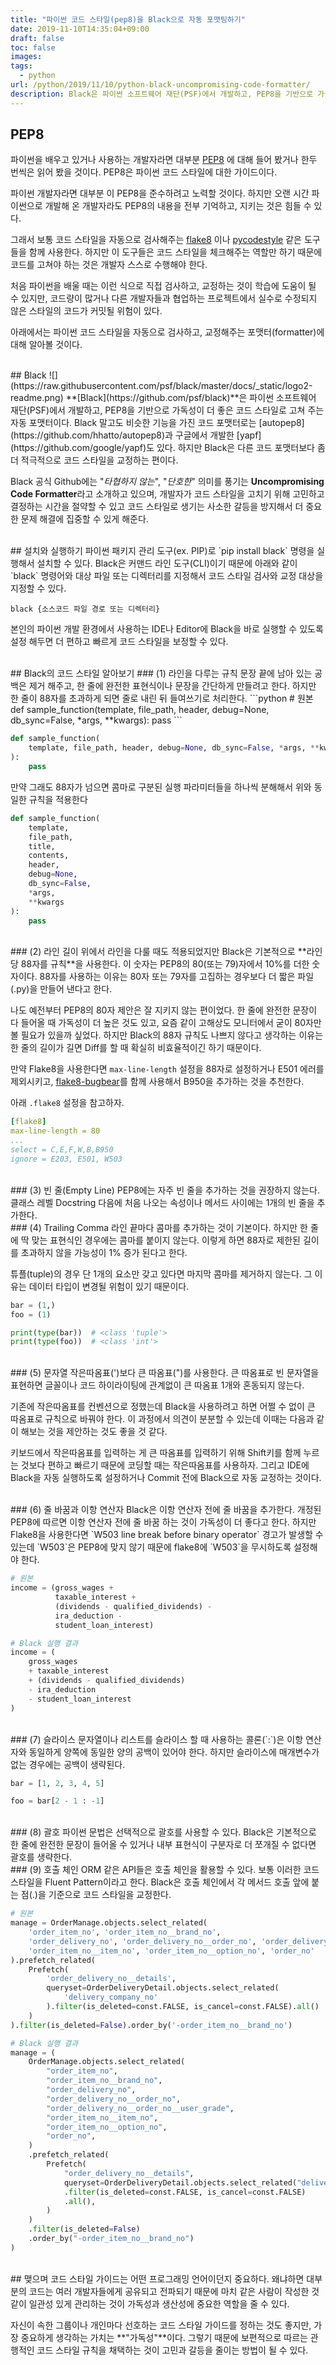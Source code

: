 ```yaml
---
title: "파이썬 코드 스타일(pep8)을 Black으로 자동 포맷팅하기"
date: 2019-11-10T14:35:04+09:00
draft: false
toc: false
images:
tags:
  - python
url: /python/2019/11/10/python-black-uncompromising-code-formatter/
description: Black은 파이썬 소프트웨어 재단(PSF)에서 개발하고, PEP8을 기반으로 가독성이 더 좋은 코드 스타일로 고쳐 주는 자동 포맷터이다.
---
```

## PEP8
파이썬을 배우고 있거나 사용하는 개발자라면 대부분  [PEP8](https://www.python.org/dev/peps/pep-0008/) 에 대해 들어 봤거나 한두 번씩은 읽어 봤을 것이다. PEP8은 파이썬 코드 스타일에 대한 가이드이다.

파이썬 개발자라면 대부분 이 PEP8을 준수하려고 노력할 것이다. 하지만 오랜 시간 파이썬으로 개발해 온 개발자라도 PEP8의 내용을 전부 기억하고, 지키는 것은 힘들 수 있다.

그래서 보통 코드 스타일을 자동으로 검사해주는  [flake8](http://flake8.pycqa.org/en/latest/) 이나  [pycodestyle](https://github.com/PyCQA/pycodestyle)  같은 도구들을 함께 사용한다.  하지만 이 도구들은 코드 스타일을 체크해주는 역할만 하기 때문에 코드를 고쳐야 하는 것은 개발자 스스로 수행해야 한다.

처음 파이썬을 배울 때는 이런 식으로 직접 검사하고, 교정하는 것이 학습에 도움이 될 수 있지만, 코드량이 많거나 다른 개발자들과 협업하는 프로젝트에서 실수로 수정되지 않은 스타일의 코드가 커밋될 위험이 있다.

아래에서는 파이썬 코드 스타일을 자동으로 검사하고, 교정해주는 포맷터(formatter)에 대해 알아볼 것이다.

<br/>
## Black
![](https://raw.githubusercontent.com/psf/black/master/docs/_static/logo2-readme.png)
**[Black](https://github.com/psf/black)**은 파이썬 소프트웨어 재단(PSF)에서 개발하고, PEP8을 기반으로 가독성이 더 좋은 코드 스타일로 고쳐 주는 자동 포맷터이다.  
Black 말고도 비슷한 기능을 가진 코드 포맷터로는  [autopep8](https://github.com/hhatto/autopep8)과 구글에서 개발한  [yapf](https://github.com/google/yapf)도 있다. 하지만 Black은 다른 코드 포맷터보다 좀 더 적극적으로 코드 스타일을 교정하는 편이다.

Black 공식 Github에는 "*타협하지 않는*", "*단호한*" 의미를 풍기는 **Uncompromising Code Formatter**라고 소개하고 있으며, 개발자가 코드 스타일을 고치기 위해 고민하고 결정하는 시간을 절약할 수 있고 코드 스타일로 생기는 사소한 갈등을 방지해서 더 중요한 문제 해결에 집중할 수 있게 해준다.

<br/>
## 설치와 실행하기
파이썬 패키지 관리 도구(ex. PIP)로 `pip install black`  명령을 실행해서 설치할 수 있다. 
Black은 커맨드 라인 도구(CLI)이기 때문에 아래와 같이 `black` 명령어와 대상 파일 또는 디렉터리를 지정해서 코드 스타일 검사와 교정 대상을 지정할 수 있다. 

```shell
black {소스코드 파일 경로 또는 디렉터리}
```

본인의 파이썬 개발 환경에서 사용하는 IDE나 Editor에 Black을 바로 실행할 수 있도록 설정 해두면 더 편하고 빠르게 코드 스타일을 보정할 수 있다. 

<br/>
## Black의 코드 스타일 알아보기
### (1) 라인을 다루는 규칙
문장 끝에 남아 있는 공백은 제거 해주고, 한 줄에 완전한 표현식이나 문장을 간단하게 만들려고 한다. 
하지만 한 줄이 88자를 초과하게 되면 줄로 내린 뒤 들여쓰기로 처리한다.
```python
# 원본
def sample_function(template, file_path, header, debug=None, db_sync=False, *args, **kwargs):
    pass
```

```python
def sample_function(
    template, file_path, header, debug=None, db_sync=False, *args, **kwargs
):
    pass
```

만약 그래도 88자가 넘으면 콤마로 구분된 실행 파라미터들을 하나씩 분해해서 위와 동일한 규칙을 적용한다 
```python
def sample_function(
    template,
    file_path,
    title,
    contents,
    header,
    debug=None,
    db_sync=False,
    *args,
    **kwargs
):
    pass
```

<br/>
### (2) 라인 길이
위에서 라인을 다룰 때도 적용되었지만 Black은 기본적으로 **라인당 88자를 규칙**을 사용한다. 이 숫자는 PEP8의 80(또는 79)자에서 10%를 더한 숫자이다.
88자를 사용하는 이유는 80자 또는 79자를 고집하는 경우보다 더 짧은 파일(.py)을 만들어 낸다고 한다.

나도 예전부터 PEP8의 80자 제안은 잘 지키지 않는 편이었다. 한 줄에 완전한 문장이 다 들어올 때 가독성이 더 높은 것도 있고, 요즘 같이 고해상도 모니터에서 굳이 80자만 볼 필요가 있을까 싶었다. 
하지만 Black의 88자 규칙도 나쁘지 않다고 생각하는 이유는 한 줄의 길이가 길면 Diff를 할 때 확실히 비효율적이긴 하기 때문이다. 

만약 Flake8을 사용한다면 `max-line-length` 설정을 88자로 설정하거나 E501 에러를 제외시키고, [flake8-bugbear](https://github.com/PyCQA/flake8-bugbear)를 함께 사용해서 B950을 추가하는 것을 추천한다.

아래 `.flake8` 설정을 참고하자.
```yaml
[flake8]
max-line-length = 80
...
select = C,E,F,W,B,B950
ignore = E203, E501, W503
```

<br/>
### (3) 빈 줄(Empty Line)
PEP8에는 자주 빈 줄을 추가하는 것을 권장하지 않는다. 
클래스 레벨 Docstring 다음에 처음 나오는 속성이나 메서드 사이에는 1개의 빈 줄을 추가한다.

<br/>
### (4) Trailing Comma
라인 끝마다 콤마를 추가하는 것이 기본이다. 하지만 한 줄에 딱 맞는 표현식인 경우에는 콤마를 붙이지 않는다. 
이렇게 하면 88자로 제한된 길이를 초과하지 않을 가능성이 1% 증가 된다고 한다. 

튜플(tuple)의 경우 단 1개의 요소만 갖고 있다면 마지막 콤마를 제거하지 않는다. 그 이유는 데이터 타입이 변경될 위험이 있기 때문이다.  
```python
bar = (1,)
foo = (1)

print(type(bar))  # <class 'tuple'>
print(type(foo))  # <class 'int'>
```

<br/>
### (5) 문자열
작은따옴표(')보다 큰 따옴표(")를 사용한다.
큰 따옴표로 빈 문자열을 표현하면 글꼴이나 코드 하이라이팅에 관계없이 큰 따옴표 1개와 혼동되지 않는다.

기존에 작은따옴표를 컨벤션으로 정했는데 Black을 사용하려고 하면 어쩔 수 없이 큰 따옴표로 규칙으로 바꿔야 한다. 이 과정에서 의견이 분분할 수 있는데 이때는 다음과 같이 해보는 것을 제안하는 것도 좋을 것 같다.  

키보드에서 작은따옴표를 입력하는 게 큰 따옴표를 입력하기 위해 Shift키를 함께 누르는 것보다 편하고 빠르기 때문에 코딩할 때는 작은따옴표를 사용하자. 그리고 IDE에 Black을 자동 실행하도록 설정하거나 Commit 전에 Black으로 자동 교정하는 것이다.

<br/>
### (6) 줄 바꿈과 이항 연산자
Black은 이항 연산자 전에 줄 바꿈을 추가한다. 개정된 PEP8에 따르면 이항 연산자 전에 줄 바꿈 하는 것이 가독성이 더 좋다고 한다.  
하지만 Flake8을 사용한다면 `W503 line break before binary operator` 경고가 발생할 수 있는데 `W503`은 PEP8에 맞지 않기 때문에 flake8에 `W503`을 무시하도록 설정해야 한다.

```python
# 원본
income = (gross_wages +
          taxable_interest +
          (dividends - qualified_dividends) -
          ira_deduction -
          student_loan_interest)
```

```python
# Black 실행 결과
income = (
    gross_wages
    + taxable_interest
    + (dividends - qualified_dividends)
    - ira_deduction
    - student_loan_interest
)
```

<br/>
### (7) 슬라이스
문자열이나 리스트를 슬라이스 할 때 사용하는 콜론(`:`)은 이항 연산자와 동일하게 양쪽에 동일한 양의 공백이 있어야 한다. 하지만 슬라이스에 매개변수가 없는 경우에는 공백이 생략된다. 

```python
bar = [1, 2, 3, 4, 5]

foo = bar[2 - 1 : -1]
```

<br/>
### (8) 괄호
파이썬 문법은 선택적으로 괄호를 사용할 수 있다.
Black은 기본적으로 한 줄에 완전한 문장이 들어올 수 있거나 내부 표현식이 구분자로 더 쪼개질 수 없다면 괄호를 생략한다.

<br/>
### (9) 호출 체인
ORM 같은 API들은 호출 체인을 활용할 수 있다. 보통 이러한 코드 스타일을 Fluent Pattern이라고 한다.
Black은 호출 체인에서 각 메서드 호출 앞에 붙는 점(.)을 기준으로 코드 스타일을 교정한다.

```python
# 원본
manage = OrderManage.objects.select_related(
    'order_item_no', 'order_item_no__brand_no',
    'order_delivery_no', 'order_delivery_no__order_no', 'order_delivery_no__order_no__user_grade',
    'order_item_no__item_no', 'order_item_no__option_no', 'order_no'
).prefetch_related(
    Prefetch(
        'order_delivery_no__details',
        queryset=OrderDeliveryDetail.objects.select_related(
            'delivery_company_no'
        ).filter(is_deleted=const.FALSE, is_cancel=const.FALSE).all()
    )
).filter(is_deleted=False).order_by('-order_item_no__brand_no')
```

```python
# Black 실행 결과
manage = (
    OrderManage.objects.select_related(
        "order_item_no",
        "order_item_no__brand_no",
        "order_delivery_no",
        "order_delivery_no__order_no",
        "order_delivery_no__order_no__user_grade",
        "order_item_no__item_no",
        "order_item_no__option_no",
        "order_no",
    )
    .prefetch_related(
        Prefetch(
            "order_delivery_no__details",
            queryset=OrderDeliveryDetail.objects.select_related("delivery_company_no")
            .filter(is_deleted=const.FALSE, is_cancel=const.FALSE)
            .all(),
        )
    )
    .filter(is_deleted=False)
    .order_by("-order_item_no__brand_no")
)
```

<br/>
## 맺으며
코드 스타일 가이드는 어떤 프로그래밍 언어이던지 중요하다. 왜냐하면 대부분의 코드는 여러 개발자들에게 공유되고 전파되기 때문에 마치 같은 사람이 작성한 것 같이 일관성 있게 관리하는 것이 가독성과 생산성에 중요한 역할을 줄 수 있다.  

자신이 속한 그룹이나 개인마다 선호하는 코드 스타일 가이드를 정하는 것도 좋지만, 가장 중요하게 생각하는 가치는 **"가독성"**이다. 그렇기 때문에 보편적으로 따르는 관행적인 코드 스타일 규칙을 채택하는 것이 고민과 갈등을 줄이는 방법이 될 수 있다.
